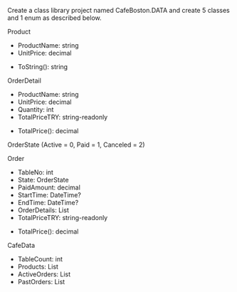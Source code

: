 Create a class library project named CafeBoston.DATA and create 5 classes and 1 enum as described below.

Product
* ProductName: string
* UnitPrice: decimal
- ToString(): string

OrderDetail
* ProductName: string
* UnitPrice: decimal
* Quantity: int
* TotalPriceTRY: string-readonly
- TotalPrice(): decimal

OrderState (Active = 0, Paid = 1, Canceled = 2)

Order
* TableNo: int
* State: OrderState
* PaidAmount: decimal
* StartTime: DateTime?
* EndTime: DateTime?
* OrderDetails: List<OrderDetail>
* TotalPriceTRY: string-readonly
- TotalPrice(): decimal

CafeData
* TableCount: int
* Products: List<Product>
* ActiveOrders: List<Order>
* PastOrders: List<Order>
